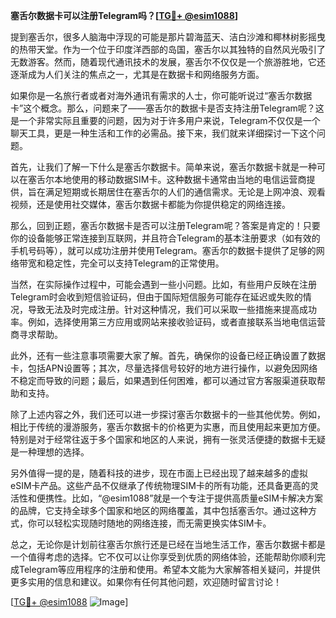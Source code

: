 **塞舌尔数据卡可以注册Telegram吗？[[TG💪+ @esim1088](https://t.me/s/esim1088)]**

提到塞舌尔，很多人脑海中浮现的可能是那片碧海蓝天、洁白沙滩和椰林树影摇曳的热带天堂。作为一个位于印度洋西部的岛国，塞舌尔以其独特的自然风光吸引了无数游客。然而，随着现代通讯技术的发展，塞舌尔不仅仅是一个旅游胜地，它还逐渐成为人们关注的焦点之一，尤其是在数据卡和网络服务方面。

如果你是一名旅行者或者对海外通讯有需求的人士，你可能听说过“塞舌尔数据卡”这个概念。那么，问题来了——塞舌尔的数据卡是否支持注册Telegram呢？这是一个非常实际且重要的问题，因为对于许多用户来说，Telegram不仅仅是一个聊天工具，更是一种生活和工作的必需品。接下来，我们就来详细探讨一下这个问题。

首先，让我们了解一下什么是塞舌尔数据卡。简单来说，塞舌尔数据卡就是一种可以在塞舌尔本地使用的移动数据SIM卡。这种数据卡通常由当地的电信运营商提供，旨在满足短期或长期居住在塞舌尔的人们的通信需求。无论是上网冲浪、观看视频，还是使用社交媒体，塞舌尔数据卡都能为你提供稳定的网络连接。

那么，回到正题，塞舌尔数据卡是否可以注册Telegram呢？答案是肯定的！只要你的设备能够正常连接到互联网，并且符合Telegram的基本注册要求（如有效的手机号码等），就可以成功注册并使用Telegram。塞舌尔的数据卡提供了足够的网络带宽和稳定性，完全可以支持Telegram的正常使用。

当然，在实际操作过程中，可能会遇到一些小问题。比如，有些用户反映在注册Telegram时会收到短信验证码，但由于国际短信服务可能存在延迟或失败的情况，导致无法及时完成注册。针对这种情况，我们可以采取一些措施来提高成功率。例如，选择使用第三方应用或网站来接收验证码，或者直接联系当地电信运营商寻求帮助。

此外，还有一些注意事项需要大家了解。首先，确保你的设备已经正确设置了数据卡，包括APN设置等；其次，尽量选择信号较好的地方进行操作，以避免因网络不稳定而导致的问题；最后，如果遇到任何困难，都可以通过官方客服渠道获取帮助和支持。

除了上述内容之外，我们还可以进一步探讨塞舌尔数据卡的一些其他优势。例如，相比于传统的漫游服务，塞舌尔数据卡的价格更为实惠，而且使用起来更加方便。特别是对于经常往返于多个国家和地区的人来说，拥有一张灵活便捷的数据卡无疑是一种理想的选择。

另外值得一提的是，随着科技的进步，现在市面上已经出现了越来越多的虚拟eSIM卡产品。这些产品不仅继承了传统物理SIM卡的所有功能，还具备更高的灵活性和便携性。比如，“@esim1088”就是一个专注于提供高质量eSIM卡解决方案的品牌，它支持全球多个国家和地区的网络覆盖，其中包括塞舌尔。通过这种方式，你可以轻松实现随时随地的网络连接，而无需更换实体SIM卡。

总之，无论你是计划前往塞舌尔旅行还是已经在当地生活工作，塞舌尔数据卡都是一个值得考虑的选择。它不仅可以让你享受到优质的网络体验，还能帮助你顺利完成Telegram等应用程序的注册和使用。希望本文能为大家解答相关疑问，并提供更多实用的信息和建议。如果你有任何其他问题，欢迎随时留言讨论！

[[TG💪+ @esim1088](https://t.me/s/esim1088) ![Image](https://i.postimg.cc/4NQfJmqS/Snipaste-2025-05-13-00-14-12.png)]